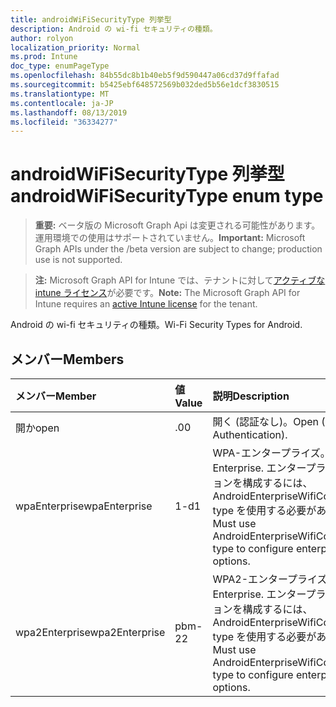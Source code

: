 ```yaml
---
title: androidWiFiSecurityType 列挙型
description: Android の wi-fi セキュリティの種類。
author: rolyon
localization_priority: Normal
ms.prod: Intune
doc_type: enumPageType
ms.openlocfilehash: 84b55dc8b1b40eb5f9d590447a06cd37d9ffafad
ms.sourcegitcommit: b5425ebf648572569b032ded5b56e1dcf3830515
ms.translationtype: MT
ms.contentlocale: ja-JP
ms.lasthandoff: 08/13/2019
ms.locfileid: "36334277"
---
```

# <a name="androidwifisecuritytype-enum-type"></a><span data-ttu-id="1dfc3-103">androidWiFiSecurityType 列挙型</span><span class="sxs-lookup"><span data-stu-id="1dfc3-103">androidWiFiSecurityType enum type</span></span>

> <span data-ttu-id="1dfc3-104">**重要:** ベータ版の Microsoft Graph Api は変更される可能性があります。運用環境での使用はサポートされていません。</span><span class="sxs-lookup"><span data-stu-id="1dfc3-104">**Important:** Microsoft Graph APIs under the /beta version are subject to change; production use is not supported.</span></span>

> <span data-ttu-id="1dfc3-105">**注:** Microsoft Graph API for Intune では、テナントに対して[アクティブな intune ライセンス](https://go.microsoft.com/fwlink/?linkid=839381)が必要です。</span><span class="sxs-lookup"><span data-stu-id="1dfc3-105">**Note:** The Microsoft Graph API for Intune requires an [active Intune license](https://go.microsoft.com/fwlink/?linkid=839381) for the tenant.</span></span>

<span data-ttu-id="1dfc3-106">Android の wi-fi セキュリティの種類。</span><span class="sxs-lookup"><span data-stu-id="1dfc3-106">Wi-Fi Security Types for Android.</span></span>

## <a name="members"></a><span data-ttu-id="1dfc3-107">メンバー</span><span class="sxs-lookup"><span data-stu-id="1dfc3-107">Members</span></span>
|<span data-ttu-id="1dfc3-108">メンバー</span><span class="sxs-lookup"><span data-stu-id="1dfc3-108">Member</span></span>|<span data-ttu-id="1dfc3-109">値</span><span class="sxs-lookup"><span data-stu-id="1dfc3-109">Value</span></span>|<span data-ttu-id="1dfc3-110">説明</span><span class="sxs-lookup"><span data-stu-id="1dfc3-110">Description</span></span>|
|:---|:---|:---|
|<span data-ttu-id="1dfc3-111">開か</span><span class="sxs-lookup"><span data-stu-id="1dfc3-111">open</span></span>|<span data-ttu-id="1dfc3-112">.0</span><span class="sxs-lookup"><span data-stu-id="1dfc3-112">0</span></span>|<span data-ttu-id="1dfc3-113">開く (認証なし)。</span><span class="sxs-lookup"><span data-stu-id="1dfc3-113">Open (No Authentication).</span></span>|
|<span data-ttu-id="1dfc3-114">wpaEnterprise</span><span class="sxs-lookup"><span data-stu-id="1dfc3-114">wpaEnterprise</span></span>|<span data-ttu-id="1dfc3-115">1-d</span><span class="sxs-lookup"><span data-stu-id="1dfc3-115">1</span></span>|<span data-ttu-id="1dfc3-116">WPA-エンタープライズ。</span><span class="sxs-lookup"><span data-stu-id="1dfc3-116">WPA-Enterprise.</span></span> <span data-ttu-id="1dfc3-117">エンタープライズオプションを構成するには、AndroidEnterpriseWifiConfiguration type を使用する必要があります。</span><span class="sxs-lookup"><span data-stu-id="1dfc3-117">Must use AndroidEnterpriseWifiConfiguration type to configure enterprise options.</span></span>|
|<span data-ttu-id="1dfc3-118">wpa2Enterprise</span><span class="sxs-lookup"><span data-stu-id="1dfc3-118">wpa2Enterprise</span></span>|<span data-ttu-id="1dfc3-119">pbm-2</span><span class="sxs-lookup"><span data-stu-id="1dfc3-119">2</span></span>|<span data-ttu-id="1dfc3-120">WPA2-エンタープライズ。</span><span class="sxs-lookup"><span data-stu-id="1dfc3-120">WPA2-Enterprise.</span></span> <span data-ttu-id="1dfc3-121">エンタープライズオプションを構成するには、AndroidEnterpriseWifiConfiguration type を使用する必要があります。</span><span class="sxs-lookup"><span data-stu-id="1dfc3-121">Must use AndroidEnterpriseWifiConfiguration type to configure enterprise options.</span></span>|



